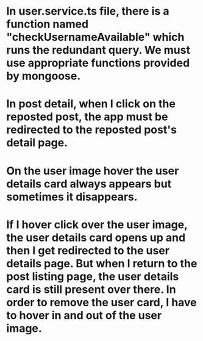 # In user.service.ts file, there is a function named "checkUsernameAvailable" which runs the redundant query. We must use appropriate functions provided by mongoose.
# In post detail, when I click on the reposted post, the app must be redirected to the reposted post's detail page.
# On the user image hover the user details card always appears but sometimes it disappears.
# If I hover click over the user image, the user details card opens up and then I get redirected to the user details page. But when I return to the post listing page, the user details card is still present over there. In order to remove the user card, I have to hover in and out of the user image.